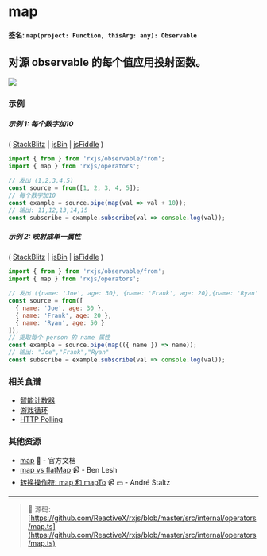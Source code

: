 # map

#### 签名: `map(project: Function, thisArg: any): Observable`

## 对源 observable 的每个值应用投射函数。

<div class="ua-ad"><a href="https://ultimateangular.com/?ref=76683_kee7y7vk"><img src="https://ultimateangular.com/assets/img/banners/ua-leader.svg"></a></div>

### 示例

##### 示例 1: 每个数字加10

( [StackBlitz](https://stackblitz.com/edit/typescript-s7jb9n?file=index.ts&devtoolsheight=50) |
[jsBin](http://jsbin.com/padasukano/1/edit?js,console) |
[jsFiddle](https://jsfiddle.net/btroncone/yd38awLa/) )

```js
import { from } from 'rxjs/observable/from';
import { map } from 'rxjs/operators';

// 发出 (1,2,3,4,5)
const source = from([1, 2, 3, 4, 5]);
// 每个数字加10
const example = source.pipe(map(val => val + 10));
// 输出: 11,12,13,14,15
const subscribe = example.subscribe(val => console.log(val));
```

##### 示例 2: 映射成单一属性

( [StackBlitz](https://stackblitz.com/edit/typescript-6ynh1a?file=index.ts&devtoolsheight=50) |
[jsBin](http://jsbin.com/detozumale/1/edit?js,console) |
[jsFiddle](https://jsfiddle.net/btroncone/tdLd5tgc/) )

```js
import { from } from 'rxjs/observable/from';
import { map } from 'rxjs/operators';

// 发出 ({name: 'Joe', age: 30}, {name: 'Frank', age: 20},{name: 'Ryan', age: 50})
const source = from([
  { name: 'Joe', age: 30 },
  { name: 'Frank', age: 20 },
  { name: 'Ryan', age: 50 }
]);
// 提取每个 person 的 name 属性
const example = source.pipe(map(({ name }) => name));
// 输出: "Joe","Frank","Ryan"
const subscribe = example.subscribe(val => console.log(val));
```

### 相关食谱

* [智能计数器](../../recipes/smartcounter.md)
* [游戏循环](../../recipes/gameloop.md)
* [HTTP Polling](../../recipes/http-polling.md)

### 其他资源

* [map](http://cn.rx.js.org/class/es6/Observable.js~Observable.html#instance-method-map) :newspaper: - 官方文档
* [map vs flatMap](https://egghead.io/lessons/rxjs-rxjs-map-vs-flatmap) :video_camera: - Ben Lesh
* [转换操作符: map 和 mapTo](https://egghead.io/lessons/rxjs-transformation-operator-map-and-mapto?course=rxjs-beyond-the-basics-operators-in-depth) :video_camera: :dollar: - André Staltz

---
> :file_folder: 源码:  [https://github.com/ReactiveX/rxjs/blob/master/src/internal/operators/map.ts](https://github.com/ReactiveX/rxjs/blob/master/src/internal/operators/map.ts)
